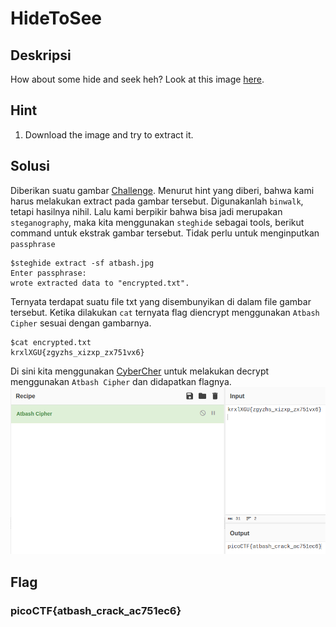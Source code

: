 # HideToSee

## Deskripsi
How about some hide and seek heh?
Look at this image [here](https://artifacts.picoctf.net/c/236/atbash.jpg).

## Hint
1. Download the image and try to extract it.

## Solusi
Diberikan suatu gambar [Challenge](Challenge/atbash.jpg). Menurut hint yang diberi, bahwa kami harus melakukan extract pada gambar tersebut. Digunakanlah `binwalk`, tetapi hasilnya nihil. Lalu kami berpikir bahwa bisa jadi merupakan `steganography`, maka kita menggunakan `steghide` sebagai tools, berikut command untuk ekstrak gambar tersebut. Tidak perlu untuk menginputkan `passphrase`

```shell
$steghide extract -sf atbash.jpg 
Enter passphrase: 
wrote extracted data to "encrypted.txt".
```

Ternyata terdapat suatu file txt yang disembunyikan di dalam file gambar tersebut. Ketika dilakukan `cat` ternyata flag diencrypt menggunakan `Atbash Cipher` sesuai dengan gambarnya.

```shell
$cat encrypted.txt
krxlXGU{zgyzhs_xizxp_zx751vx6}
```

Di sini kita menggunakan [CyberCher](https://gchq.github.io/) untuk melakukan decrypt menggunakan `Atbash Cipher` dan didapatkan flagnya.
![Flag](flag.png)

## Flag
### picoCTF{atbash_crack_ac751ec6}
